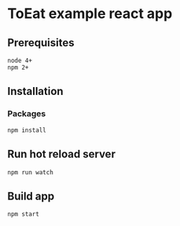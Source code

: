 # ToEat example react app

## Prerequisites
```
node 4+
npm 2+
```


## Installation
### Packages
```
npm install
```

## Run hot reload server
```
npm run watch
```

## Build app
```
npm start
```
